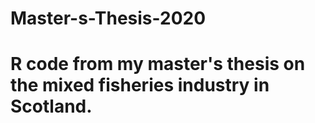 # Master-s-Thesis-2020
# R code from my master's thesis on the mixed fisheries industry in Scotland.
#
